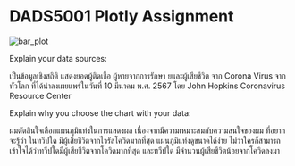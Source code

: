# DADS5001 Plotly Assignment

![bar_plot](https://github.com/jakphunn/5001_plotly/assets/99724047/befd34ec-2eac-442c-b610-93f99e2c7755)

Explain your data sources:
 
เป็นข้อมูลเชิงสถิติ แสดงยอดผู้ติดเชื้อ ผู้หายจากการรักษา ยและผู้เสียชีวิต จาก Corona Virus จากทั่วโลก ที่ได้นำลงเผยแพร่ในวันที่ 10 มีนาคม พ.ศ. 2567 โดย John Hopkins Coronavirus Resource Center

Explain why you choose the chart with your data:
 
ผมตัดสินใจเลือกแผนภูมิแท่งในการแสดงผล เนื่องจากมีความเหมาะสมกับความสนใจของผม ที่อยากจะรู้ว่า ในทวีปใด มีผู้เสียชีวิตจากไวรัสโควิดมากที่สุด แผนภูมิแท่งดูขนาดได้ง่าย ไม่ว่าใครก็สามารถเข้าใจได้ว่าทวีปใดมีผู้เสียชีวิตจากโควิดมากที่สุด และทวีปใด มีจำนวนผู้เสียชีวิตน้อยจากโควิดลงมา
